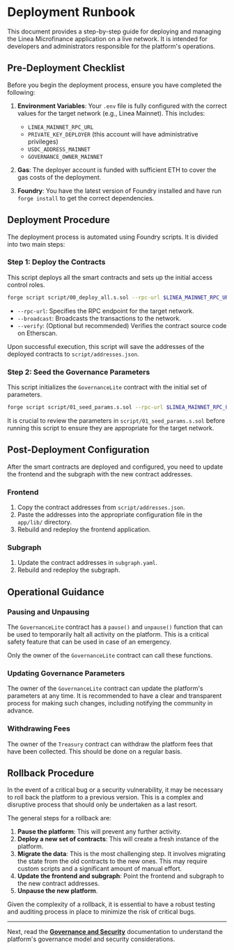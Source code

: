 # Deployment Runbook

This document provides a step-by-step guide for deploying and managing the Linea Microfinance application on a live network. It is intended for developers and administrators responsible for the platform's operations.

## Pre-Deployment Checklist

Before you begin the deployment process, ensure you have completed the following:

1.  **Environment Variables**: Your `.env` file is fully configured with the correct values for the target network (e.g., Linea Mainnet). This includes:
    *   `LINEA_MAINNET_RPC_URL`
    *   `PRIVATE_KEY_DEPLOYER` (this account will have administrative privileges)
    *   `USDC_ADDRESS_MAINNET`
    *   `GOVERNANCE_OWNER_MAINNET`

2.  **Gas**: The deployer account is funded with sufficient ETH to cover the gas costs of the deployment.

3.  **Foundry**: You have the latest version of Foundry installed and have run `forge install` to get the correct dependencies.

## Deployment Procedure

The deployment process is automated using Foundry scripts. It is divided into two main steps:

### Step 1: Deploy the Contracts

This script deploys all the smart contracts and sets up the initial access control roles.

```bash
forge script script/00_deploy_all.s.sol --rpc-url $LINEA_MAINNET_RPC_URL --broadcast --verify
```

*   `--rpc-url`: Specifies the RPC endpoint for the target network.
*   `--broadcast`: Broadcasts the transactions to the network.
*   `--verify`: (Optional but recommended) Verifies the contract source code on Etherscan.

Upon successful execution, this script will save the addresses of the deployed contracts to `script/addresses.json`.

### Step 2: Seed the Governance Parameters

This script initializes the `GovernanceLite` contract with the initial set of parameters.

```bash
forge script script/01_seed_params.s.sol --rpc-url $LINEA_MAINNET_RPC_URL --broadcast
```

It is crucial to review the parameters in `script/01_seed_params.s.sol` before running this script to ensure they are appropriate for the target network.

## Post-Deployment Configuration

After the smart contracts are deployed and configured, you need to update the frontend and the subgraph with the new contract addresses.

### Frontend

1.  Copy the contract addresses from `script/addresses.json`.
2.  Paste the addresses into the appropriate configuration file in the `app/lib/` directory.
3.  Rebuild and redeploy the frontend application.

### Subgraph

1.  Update the contract addresses in `subgraph.yaml`.
2.  Rebuild and redeploy the subgraph.

## Operational Guidance

### Pausing and Unpausing

The `GovernanceLite` contract has a `pause()` and `unpause()` function that can be used to temporarily halt all activity on the platform. This is a critical safety feature that can be used in case of an emergency.

Only the owner of the `GovernanceLite` contract can call these functions.

### Updating Governance Parameters

The owner of the `GovernanceLite` contract can update the platform's parameters at any time. It is recommended to have a clear and transparent process for making such changes, including notifying the community in advance.

### Withdrawing Fees

The owner of the `Treasury` contract can withdraw the platform fees that have been collected. This should be done on a regular basis.

## Rollback Procedure

In the event of a critical bug or a security vulnerability, it may be necessary to roll back the platform to a previous version. This is a complex and disruptive process that should only be undertaken as a last resort.

The general steps for a rollback are:

1.  **Pause the platform**: This will prevent any further activity.
2.  **Deploy a new set of contracts**: This will create a fresh instance of the platform.
3.  **Migrate the data**: This is the most challenging step. It involves migrating the state from the old contracts to the new ones. This may require custom scripts and a significant amount of manual effort.
4.  **Update the frontend and subgraph**: Point the frontend and subgraph to the new contract addresses.
5.  **Unpause the new platform**.

Given the complexity of a rollback, it is essential to have a robust testing and auditing process in place to minimize the risk of critical bugs.

---

Next, read the **[Governance and Security](./06_governance_and_security.md)** documentation to understand the platform's governance model and security considerations.
